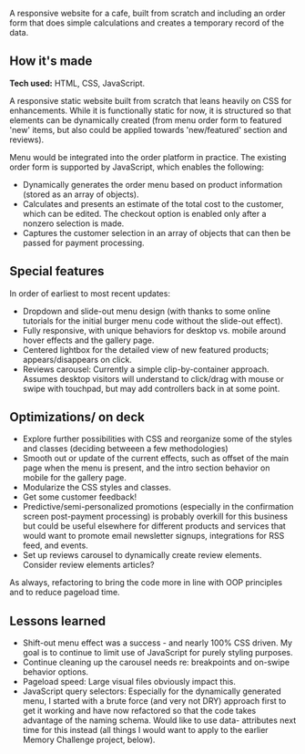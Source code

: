 A responsive website for a cafe, built from scratch and including an order form that does simple calculations and creates a temporary record of the data.

## How it's made
**Tech used:** HTML, CSS, JavaScript.

A responsive static website built from scratch that leans heavily on CSS for enhancements.
While it is functionally static for now, it is structured so that elements can be dynamically created (from menu order form to featured 'new' items, but also could be applied towards 'new/featured' section and reviews). 

Menu would be integrated into the order platform in practice. The existing order form is supported by JavaScript, which enables the following:
* Dynamically generates the order menu based on product information (stored as an array of objects).
* Calculates and presents an estimate of the total cost to the customer, which can be edited. The checkout option is enabled only after a nonzero selection is made.
* Captures the customer selection in an array of objects that can then be passed for payment processing.

## Special features
In order of earliest to most recent updates:
* Dropdown and slide-out menu design (with thanks to some online tutorials for the initial burger menu code without the slide-out effect).
* Fully responsive, with unique behaviors for desktop vs. mobile around hover effects and the gallery page.
* Centered lightbox for the detailed view of new featured products; appears/disappears on click.
* Reviews carousel: Currently a simple clip-by-container approach. Assumes desktop visitors will understand to click/drag with mouse or swipe with touchpad, but may add controllers back in at some point.

## Optimizations/ on deck
* Explore further possibilities with CSS and reorganize some of the styles and classes (deciding betweeen a few methodologies)
* Smooth out or update of the current effects, such as offset of the main page when the menu is present, and the intro section behavior on mobile for the gallery page.
* Modularize the CSS styles and classes.
* Get some customer feedback!
* Predictive/semi-personalized promotions (especially in the confirmation screen post-payment processing) is probably overkill for this business but could be useful elsewhere for different products and services that would want to promote email newsletter signups, integrations for RSS feed, and events.
* Set up reviews carousel to dynamically create review elements. Consider review elements articles?

As always, refactoring to bring the code more in line with OOP principles and to reduce pageload time. 


## Lessons learned
* Shift-out menu effect was a success - and nearly 100% CSS driven. My goal is to continue to limit use of JavaScript for purely styling purposes.
* Continue cleaning up the carousel needs re: breakpoints and on-swipe behavior options.
* Pageload speed: Large visual files obviously impact this. 
* JavaScript query selectors: Especially for the dynamically generated menu, I started with a brute force (and very not DRY) approach first to get it working and have now refactored so that the code takes advantage of the naming schema. Would like to use data- attributes next time for this instead (all things I would want to apply to the earlier Memory Challenge project, below). 

